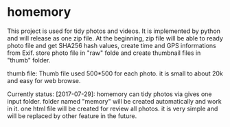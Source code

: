 # homemory
This project is used for tidy photos and videos.
It is implemented by python and will release as one zip file.
At the beginning, zip file will be able to ready photo file and get SHA256 hash values, create time and GPS informations from Exif.
store photo file in "raw" folde and create thumbnail files in "thumb" folder.


thumb file:
Thumb file used 500*500 for each photo. it is small to about 20k and easy for web browse.


Currently status:
[2017-07-29]:
homemory can tidy photos via gives one input folder. folder named "memory" will be created automatically and work in it.
one html file will be created for review all photos. it is very simple and will be replaced by other feature in the future.
